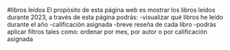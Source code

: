 #libros leídos
El propósito de esta página web es mostrar los libros leídos durante 2023, a través de esta página podrás:
-visualizar qué libros he leído durante el año
-calificación asignada
-breve reseña de cada libro
-podrás aplicar filtros tales como: ordenar por mes, por autor o por calificación asignada 
